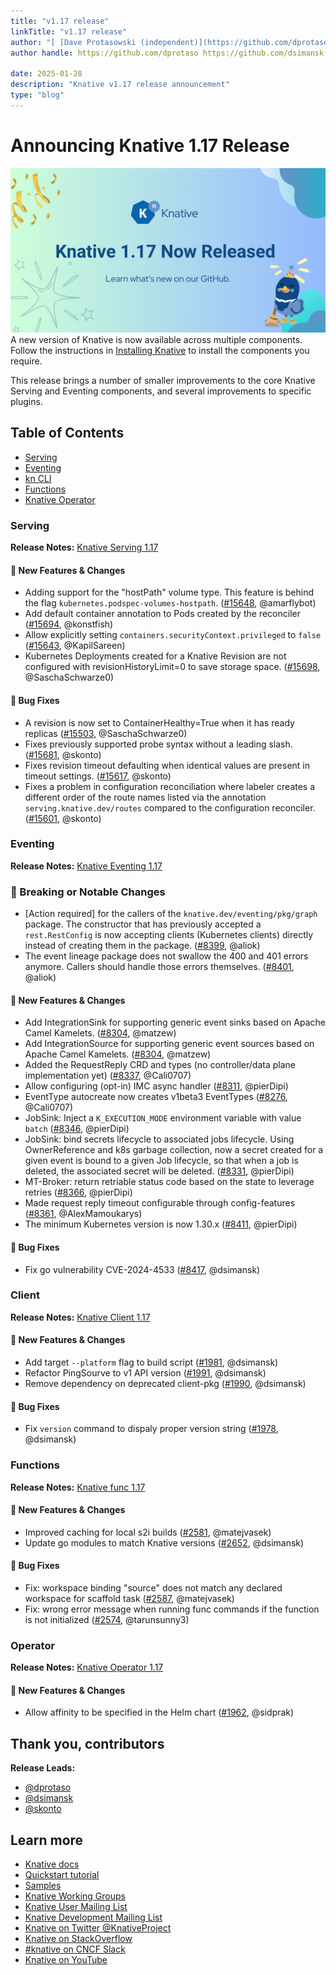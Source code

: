 ```yaml
---
title: "v1.17 release"
linkTitle: "v1.17 release"
author: "[ [Dave Protasowski (independent)](https://github.com/dprotaso), [David Simansky (Red Hat)](https://github.com/dsimansk) and [Stavros Kontopoulos (Red Hat)](https://github.com/skonto)"
author handle: https://github.com/dprotaso https://github.com/dsimansk https://github.com/skonto

date: 2025-01-28
description: "Knative v1.17 release announcement"
type: "blog"
---
```


# Announcing Knative 1.17 Release

![Release 1.17](./images/release1.17-1.png)
A new version of Knative is now available across multiple components. Follow the instructions in [Installing Knative](https://knative.dev/docs/install/) to install the components you require.

This release brings a number of smaller improvements to the core Knative Serving and Eventing components, and several improvements to specific plugins.

## Table of Contents
- [Serving](#serving)
- [Eventing](#eventing)
- [kn CLI](#kn-cli)
- [Functions](#functions)
- [Knative Operator](#knative-operator)

### Serving
**Release Notes:** [Knative Serving 1.17](https://github.com/knative/serving/releases/tag/knative-v1.17.0)

#### 💫 New Features & Changes
- Adding support for the "hostPath" volume type. This feature is behind the flag `kubernetes.podspec-volumes-hostpath`. ([#15648](https://github.com/knative/serving/pull/15648), @amarflybot)
- Add default container annotation to Pods created by the reconciler ([#15694](https://github.com/knative/serving/pull/15694), @konstfish)
- Allow explicitly setting `containers.securityContext.privileged` to `false` ([#15643](https://github.com/knative/serving/pull/15643), @KapilSareen)
- Kubernetes Deployments created for a Knative Revision are not configured with revisionHistoryLimit=0 to save storage space. ([#15698](https://github.com/knative/serving/pull/15698), @SaschaSchwarze0)

#### 🐞 Bug Fixes
- A revision is now set to ContainerHealthy=True when it has ready replicas ([#15503](https://github.com/knative/serving/pull/15503), @SaschaSchwarze0)
- Fixes previously supported probe syntax without a leading slash. ([#15681](https://github.com/knative/serving/pull/15681), @skonto)
- Fixes revision timeout defaulting when identical values are present in timeout settings. ([#15617](https://github.com/knative/serving/pull/15617), @skonto)
- Fixes a problem in configuration reconciliation where labeler creates a different order of the route names listed via the annotation `serving.knative.dev/routes` compared to the configuration reconciler. ([#15601](https://github.com/knative/serving/pull/15601), @skonto)


### Eventing
**Release Notes:** [Knative Eventing 1.17](https://github.com/knative/eventing/releases/tag/knative-v1.17.0)

### 🚨 Breaking or Notable Changes
- [Action required] for the callers of the `knative.dev/eventing/pkg/graph` package. The constructor that has previously accepted a `rest.RestConfig` is now accepting clients (Kubernetes clients) directly instead of creating them in the package. ([#8399](https://github.com/knative/eventing/pull/8399), @aliok)
- The event lineage package does not swallow the 400 and 401 errors anymore. Callers should handle those errors themselves. ([#8401](https://github.com/knative/eventing/pull/8401), @aliok)

#### 💫 New Features & Changes
- Add IntegrationSink for supporting generic event sinks based on Apache Camel Kamelets. ([#8304](https://github.com/knative/eventing/pull/8304), @matzew)
- Add IntegrationSource for supporting generic event sources based on Apache Camel Kamelets. ([#8304](https://github.com/knative/eventing/pull/8304), @matzew)
- Added the RequestReply CRD and types (no controller/data plane implementation yet) ([#8337](https://github.com/knative/eventing/pull/8337), @Cali0707)
- Allow configuring (opt-in) IMC async handler ([#8311](https://github.com/knative/eventing/pull/8311), @pierDipi)
- EventType autocreate now creates v1beta3 EventTypes ([#8276](https://github.com/knative/eventing/pull/8276), @Cali0707)
- JobSink: Inject a `K_EXECUTION_MODE` environment variable with value `batch` ([#8346](https://github.com/knative/eventing/pull/8346), @pierDipi)
- JobSink: bind secrets lifecycle to associated jobs lifecycle. Using OwnerReference and k8s garbage collection, now a secret created for a given event is bound to a given Job lifecycle, so that when a job is deleted, the associated secret will be deleted. ([#8331](https://github.com/knative/eventing/pull/8331), @pierDipi)
- MT-Broker: return retriable status code based on the state to leverage retries ([#8366](https://github.com/knative/eventing/pull/8366), @pierDipi)
- Made request reply timeout configurable through config-features ([#8361](https://github.com/knative/eventing/pull/8361), @AlexMamoukarys)
- The minimum Kubernetes version is now 1.30.x ([#8411](https://github.com/knative/eventing/pull/8411), @pierDipi)

#### 🐞 Bug Fixes
- Fix go vulnerability CVE-2024-4533 ([#8417](https://github.com/knative/eventing/pull/8417), @dsimansk)

### Client
**Release Notes:** [Knative Client 1.17](https://github.com/knative/client/releases/tag/knative-v1.17.0)

#### 💫 New Features & Changes
- Add target `--platform` flag to build script ([#1981](https://github.com/knative/client/pull/1981), @dsimansk)
- Refactor PingSourve to v1 API version ([#1991](https://github.com/knative/client/pull/1991), @dsimansk)
- Remove dependency on deprecated client-pkg ([#1990](https://github.com/knative/client/pull/1990), @dsimansk)

#### 🐞 Bug Fixes
- Fix `version` command to dispaly proper version string ([#1978](https://github.com/knative/client/pull/1978), @dsimansk)

### Functions
**Release Notes:** [Knative func 1.17](https://github.com/knative/func/releases/tag/knative-v1.17.0)

#### 💫 New Features & Changes
- Improved caching for local s2i builds ([#2581](https://github.com/knative/func/pull/2581), @matejvasek)
- Update go modules to match Knative versions ([#2652](https://github.com/knative/func/pull/2652), @dsimansk)

#### 🐞 Bug Fixes
- Fix: workspace binding "source" does not match any declared workspace for scaffold task ([#2587](https://github.com/knative/func/pull/2587), @matejvasek)
- Fix: wrong error message when running func commands if the function is not initialized ([#2574](https://github.com/knative/func/pull/2574), @tarunsunny3)

### Operator
**Release Notes:** [Knative Operator 1.17](https://github.com/knative/operator/releases/tag/knative-v1.17.0)

#### 💫 New Features & Changes
- Allow affinity to be specified in the Helm chart ([#1962](https://github.com/knative/operator/pull/1962), @sidprak)

## Thank you, contributors
**Release Leads:**

- [@dprotaso](https://github.com/dprotaso)
- [@dsimansk](https://github.com/dsimansk)
- [@skonto](https://github.com/skonto)


## Learn more
- [Knative docs](https://knative.dev/docs/)
- [Quickstart tutorial](https://knative.dev/docs/getting-started/)
- [Samples](https://knative.dev/docs/samples/)
- [Knative Working Groups](https://knative.dev/community/contributing/working-groups/)
- [Knative User Mailing List](https://groups.google.com/g/knative-users)
- [Knative Development Mailing List](https://groups.google.com/g/knative-dev)
- [Knative on Twitter @KnativeProject](https://twitter.com/KnativeProject)
- [Knative on StackOverflow](https://stackoverflow.com/questions/tagged/knative)
- [#knative on CNCF Slack](https://slack.knative.dev/)
- [Knative on YouTube](https://www.youtube.com/c/KnativeProject)
